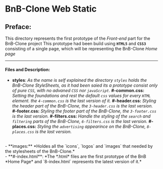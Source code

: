 # BnB-Clone Web Static

## Preface:
This directory represents the first prototype of the *Front-end* part for the BnB-Clone project
This prototype had been build using **`HTML5`** and **`CSS3`** consisting of a single page, which will be representing the BnB-Clone *Home page*

---

#### Files and Description:

- **styles**:
*As the name is self explained the directory `styles` holds the BnB-Clone StyleSheets, as it had been saied its a prototype consist only of pure `CSS`, with no advaned `CSS` nor `javaScript`.*
**#-common.css:** *Setting the foundations and rest the default `css` values for every `HTML` element. the `4-common.css` is the last version of it.*
**#-header.css:** *Styling the header part of the BnB-Clone, the `3-header.css` is the last version.*
**#-footer.css:** *Styling the footer part of the BnB-Clone, the `3-footer.css` is the last version.*
**#-filters.css:** *Handle the styling of the `search` and `filtering` parts of the BnB-Clone, `6-filters.css` is the last version.*
**#-places.css:** *Styling the `advertising` appearince on the BnB-Clone, `8-places.css` is the last version.*
<br>
- **images:**
*Holdes all the `icons`, `logos` and `images` that needed by the stylesheets of the BnB-Clone.*
<br>
- **#-index.html**:
*The *.html* files are the first prototype of the BnB *Home Page* and `8-index.html` represents the latest version of it.*
